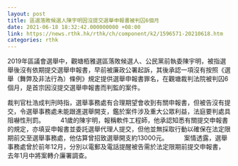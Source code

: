 ```yaml
---
layout: post
title: 區選落敗候選人陳宇明因沒提交選舉申報書被判囚6個月
date: 2021-06-18 18:32:42.000000000 +08:00
link: https://news.rthk.hk/rthk/ch/component/k2/1596571-20210618.htm
categories: rthk
---
```


2019年區議會選舉中，觀塘栢雅選區落敗候選人、公民黨前執委陳宇明，被指選舉後沒有依期提交選舉申報書，早前被廉政公署起訴，其後承認一項沒有按照《選舉（舞弊及非法行為）條例》規定提供選舉申報書罪名，在觀塘裁判法院被判囚6個月，是首宗因沒提交選舉申報書而判監的案件。

裁判官杜浩成判刑時指，選舉事務處有合理期望會收到有關申報書，但被告沒有提交，令選舉事務處未能跟進選舉開支，鑑於案件涉及重大公眾利益，法庭要判處具阻嚇性刑罰。
　　 
41歲的陳宇明，報稱軟件工程師，他承認知悉有關提交申報書的規定，亦填妥申報書並委託選舉代理人提交，但他並無採取行動以確保在法定限期前交至選舉事務處，他估算曾招致選舉開支約13000元。
　　 
案情透露，選舉事務處曾於前年12月，分別以電郵及電話提醒被告需於法定限期前提交申報書，去年1月中將案轉介廉署調查。
